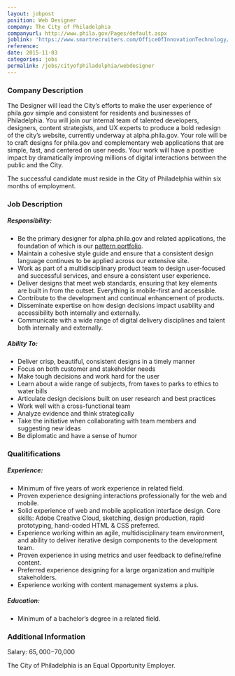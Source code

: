 ```yaml
---
layout: jobpost
position: Web Designer
company: The City of Philadelphia
companyurl: http://www.phila.gov/Pages/default.aspx
joblink: 'https://www.smartrecruiters.com/OfficeOfInnovationTechnology/86756346-web-designer'
reference:
date: 2015-11-03
categories: jobs
permalink: /jobs/cityofphiladelphia/webdesigner
---
```


### Company Description
The Designer will lead the City’s efforts to make the user experience of phila.gov simple and consistent for residents and businesses of Philadelphia. You will join our internal team of talented developers, designers, content strategists, and UX experts to produce a bold redesign of the city’s website, currently underway at alpha.phila.gov. Your role will be to craft designs for phila.gov and complementary web applications that are simple, fast, and centered on user needs. Your work will have a positive impact by dramatically improving millions of digital interactions between the public and the City.

The successful candidate must reside in the City of Philadelphia within six months of employment. 
 
### Job Description

##### Responsibility:
* Be the primary designer for alpha.phila.gov and related applications, the foundation of which is our [pattern portfolio](https://cityofphiladelphia.github.io/patterns).
* Maintain a cohesive style guide and ensure that a consistent design language continues to be applied across our extensive site.
* Work as part of a multidisciplinary product team to design user-focused and successful services, and ensure a consistent user experience.
* Deliver designs that meet web standards, ensuring that key elements are built in from the outset. Everything is mobile-first and accessible.
* Contribute to the development and continual enhancement of products. 
* Disseminate expertise on how design decisions impact usability and accessibility both internally and externally.
* Communicate with a wide range of digital delivery disciplines and talent both internally and externally.

##### Ability To:
* Deliver crisp, beautiful, consistent designs in a timely manner
* Focus on both customer and stakeholder needs
* Make tough decisions and work hard for the user
* Learn about a wide range of subjects, from taxes to parks to ethics to water bills
* Articulate design decisions built on user research and best practices
* Work well with a cross-functional team
* Analyze evidence and think strategically
* Take the initiative when collaborating with team members and suggesting new ideas
* Be diplomatic and have a sense of humor

### Qualitifications

##### Experience:
* Minimum of five years of work experience in related field.
* Proven experience designing interactions professionally for the web and mobile.
* Solid experience of web and mobile application interface design. Core skills: Adobe Creative Cloud, sketching, design production, rapid prototyping, hand-coded HTML & CSS preferred.
* Experience working within an agile, multidisciplinary team environment, and ability to deliver iterative design components to the development team.
* Proven experience in using metrics and user feedback to define/refine content.
* Preferred experience designing for a large organization and multiple stakeholders.
* Experience working with content management systems a plus.

##### Education:
* Minimum of a bachelor’s degree in a related field.

### Additional Information
Salary: $65,000-$70,000

The City of Philadelphia is an Equal Opportunity Employer.